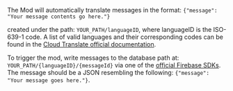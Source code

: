 The Mod will automatically translate messages in the format:
`{"message": "Your message contents go here."}`

created under the path: `YOUR_PATH/languageID`, where languageID is the ISO-639-1 code.
A list of valid languages and their corresponding codes can be found in the
[Cloud Translate official documentation](https://cloud.google.com/translate/docs/languages).

To trigger the mod, write messages to the database path at:
`YOUR_PATH/{languageID}/{messageId}` via one of the [official Firebase SDKs](https://firebase.google.com/docs/database/). The message should be a JSON
resembling the following: `{"message": "Your message goes here."}`.
